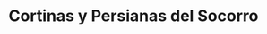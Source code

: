 ---
title: "Cortinas y Persianas del Socorro"
url: /socorro/cortinas-y-persianas-del-socorro/
shop: cortina
---